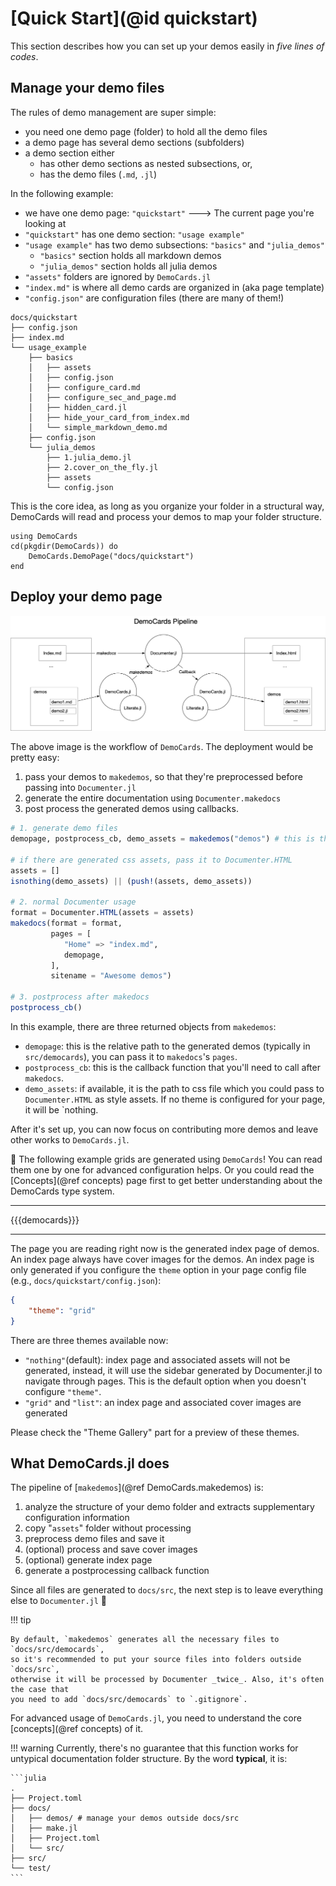 # [Quick Start](@id quickstart)

This section describes how you can set up your demos easily in _five lines of codes_.

## Manage your demo files

The rules of demo management are super simple:

* you need one demo page (folder) to hold all the demo files
* a demo page has several demo sections (subfolders)
* a demo section either
    * has other demo sections as nested subsections, or,
    * has the demo files (`.md`, `.jl`)

In the following example:

* we have one demo page: `"quickstart"` ---> The current page you're looking at
* `"quickstart"` has one demo section: `"usage example"`
* `"usage example"` has two demo subsections: `"basics"` and `"julia_demos"`
  * `"basics"` section holds all markdown demos
  * `"julia_demos"` section holds all julia demos
* `"assets"` folders are ignored by `DemoCards.jl`
* `"index.md"` is where all demo cards are organized in (aka page template)
* `"config.json"` are configuration files (there are many of them!)

```text
docs/quickstart
├── config.json
├── index.md
└── usage_example
    ├── basics
    │   ├── assets
    │   ├── config.json
    │   ├── configure_card.md
    │   ├── configure_sec_and_page.md
    │   ├── hidden_card.jl
    │   ├── hide_your_card_from_index.md
    │   └── simple_markdown_demo.md
    ├── config.json
    └── julia_demos
        ├── 1.julia_demo.jl
        ├── 2.cover_on_the_fly.jl
        ├── assets
        └── config.json
```

This is the core idea, as long as you organize your folder in a structural way, DemoCards will read
and process your demos to map your folder structure.

```@repl simplest_demopage
using DemoCards
cd(pkgdir(DemoCards)) do
    DemoCards.DemoPage("docs/quickstart")
end
```

## Deploy your demo page

![democards workflow](assets/democards_workflow.png)

The above image is the workflow of `DemoCards`. The deployment would be pretty easy:

1. pass your demos to `makedemos`, so that they're preprocessed before passing into `Documenter.jl`
2. generate the entire documentation using `Documenter.makedocs`
3. post process the generated demos using callbacks.

```julia
# 1. generate demo files
demopage, postprocess_cb, demo_assets = makedemos("demos") # this is the relative path to docs/

# if there are generated css assets, pass it to Documenter.HTML
assets = []
isnothing(demo_assets) || (push!(assets, demo_assets))

# 2. normal Documenter usage
format = Documenter.HTML(assets = assets)
makedocs(format = format,
         pages = [
            "Home" => "index.md",
            demopage,
         ],
         sitename = "Awesome demos")

# 3. postprocess after makedocs
postprocess_cb()
```

In this example, there are three returned objects from `makedemos`:

* `demopage`: this is the relative path to the generated demos (typically in `src/democards`), you
  can pass it to `makedocs`'s `pages`.
* `postprocess_cb`: this is the callback function that you'll need to call after `makedocs`.
* `demo_assets`: if available, it is the path to css file which you could pass to `Documenter.HTML`
  as style assets. If no theme is configured for your page, it will be `nothing.

After it's set up, you can now focus on contributing more demos and leave
other works to `DemoCards.jl`.

🎉 The following example grids are generated using `DemoCards`! You can read them one by one for
advanced configuration helps. Or you could read the [Concepts](@ref concepts) page first to get
better understanding about the DemoCards type system.

---

{{{democards}}}

---

The page you are reading right now is the generated index page of demos. An index page always have
cover images for the demos. An index page is only generated if you configure the `theme` option in
your page config file (e.g., `docs/quickstart/config.json`):

```json
{
    "theme": "grid"
}
```

There are three themes available now:

* `"nothing"`(default): index page and associated assets will not be generated, instead, it will use
  the sidebar generated by Documenter.jl to navigate through pages. This is the default option when
  you doesn't configure `"theme"`.
* `"grid"` and `"list"`: an index page and associated cover images are generated

Please check the "Theme Gallery" part for a preview of these themes.

## What DemoCards.jl does

The pipeline of [`makedemos`](@ref DemoCards.makedemos) is:

1. analyze the structure of your demo folder and extracts supplementary configuration information
2. copy "`assets`" folder without processing
3. preprocess demo files and save it
4. (optional) process and save cover images
5. (optional) generate index page
6. generate a postprocessing callback function

Since all files are generated to `docs/src`, the next step is to leave everything else
to `Documenter.jl` 💯

!!! tip

    By default, `makedemos` generates all the necessary files to `docs/src/democards`,
    so it's recommended to put your source files into folders outside `docs/src`,
    otherwise it will be processed by Documenter _twice_. Also, it's often the case that
    you need to add `docs/src/democards` to `.gitignore`.

For advanced usage of `DemoCards.jl`, you need to understand the core [concepts](@ref concepts) of it.

!!! warning
    Currently, there's no guarantee that this function works for untypical
    documentation folder structure. By the word **typical**, it is:

    ```julia
    .
    ├── Project.toml
    ├── docs/
    │   ├── demos/ # manage your demos outside docs/src
    │   ├── make.jl
    │   ├── Project.toml
    │   └── src/
    ├── src/
    └── test/
    ```
